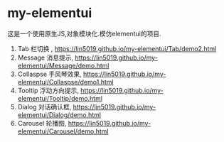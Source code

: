 # my-elementui

这是一个使用原生JS,对象模块化.模仿elementui的项目.
1. Tab 栏切换 ,  https://lin5019.github.io/my-elementui/Tab/demo2.html
2. Message 消息提示,   https://lin5019.github.io/my-elementui/Message/demo.html
3. Collaspse 手风琴效果,  https://lin5019.github.io/my-elementui/Collaspse/demo1.html
4. Tooltip 浮动方向提示, https://lin5019.github.io/my-elementui/Tooltip/demo.html
5. Dialog 对话确认框,  https://lin5019.github.io/my-elementui/Dialog/demo.html
6. Carousel 轮播图, https://lin5019.github.io/my-elementui/Carousel/demo.html